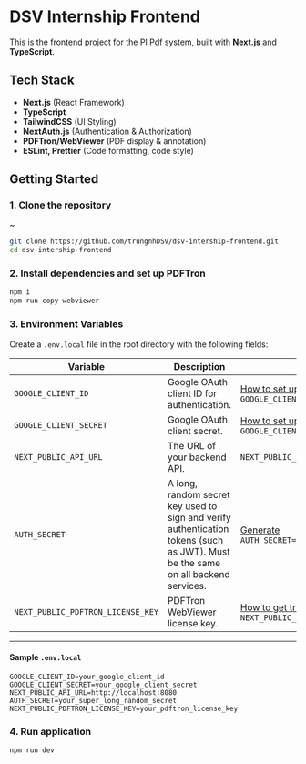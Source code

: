 # DSV Internship Frontend

This is the frontend project for the PI Pdf system, built with **Next.js** and **TypeScript**.

## Tech Stack

- **Next.js** (React Framework)
- **TypeScript**
- **TailwindCSS** (UI Styling)
- **NextAuth.js** (Authentication & Authorization)
- **PDFTron/WebViewer** (PDF display & annotation)
- **ESLint, Prettier** (Code formatting, code style)

## Getting Started

### 1. Clone the repository

~

```bash
git clone https://github.com/trungnhDSV/dsv-intership-frontend.git
cd dsv-intership-frontend
```

### 2. Install dependencies and set up PDFTron

```bash
npm i
npm run copy-webviewer
```

### 3. Environment Variables

Create a `.env.local` file in the root directory with the following fields:

| Variable                          | Description                                                                                                                      | Example / How to set up                                                                                                                   |
| --------------------------------- | -------------------------------------------------------------------------------------------------------------------------------- | ----------------------------------------------------------------------------------------------------------------------------------------- |
| `GOOGLE_CLIENT_ID`                | Google OAuth client ID for authentication.                                                                                       | [How to set up](https://next-auth.js.org/providers/google) <br> `GOOGLE_CLIENT_ID=your_google_client_id`                                  |
| `GOOGLE_CLIENT_SECRET`            | Google OAuth client secret.                                                                                                      | [How to set up](https://next-auth.js.org/providers/google) <br> `GOOGLE_CLIENT_SECRET=your_google_client_secret`                          |
| `NEXT_PUBLIC_API_URL`             | The URL of your backend API.                                                                                                     | `NEXT_PUBLIC_API_URL=http://localhost:8080`                                                                                               |
| `AUTH_SECRET`                     | A long, random secret key used to sign and verify authentication tokens (such as JWT). Must be the same on all backend services. | [Generate](https://generate-random.org/string-generator?count=1&length=64) <br> `AUTH_SECRET=your_secret`                                 |
| `NEXT_PUBLIC_PDFTRON_LICENSE_KEY` | PDFTron WebViewer license key.                                                                                                   | [How to get trial key](https://docs.apryse.com/core/guides/get-started/trial-key) <br> `NEXT_PUBLIC_PDFTRON_LICENSE_KEY=your_license_key` |

---

#### **Sample `.env.local`**

```env
GOOGLE_CLIENT_ID=your_google_client_id
GOOGLE_CLIENT_SECRET=your_google_client_secret
NEXT_PUBLIC_API_URL=http://localhost:8080
AUTH_SECRET=your_super_long_random_secret
NEXT_PUBLIC_PDFTRON_LICENSE_KEY=your_pdftron_license_key
```

### 4. Run application

```bash
npm run dev
```
